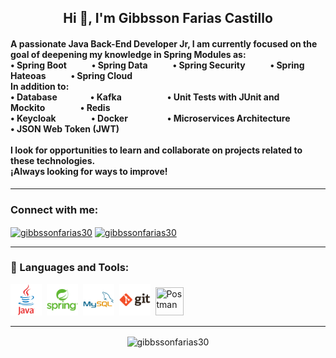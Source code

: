 <div id="header" align="center">
    <h2 align="center">Hi 👋, I'm Gibbsson Farias Castillo</h2>
    <h4 align="left">
    A passionate Java Back-End Developer Jr, I am currently focused on the goal of deepening my knowledge in Spring Modules as:<br>
     • Spring Boot&nbsp;&nbsp;&nbsp;&nbsp;&nbsp;&nbsp;&nbsp;&nbsp;&nbsp;&nbsp;&nbsp;  
     • Spring Data&nbsp;&nbsp;&nbsp;&nbsp;&nbsp;&nbsp;&nbsp;&nbsp;&nbsp;&nbsp;&nbsp;        
     • Spring Security&nbsp;&nbsp;&nbsp;&nbsp;&nbsp;&nbsp;&nbsp;&nbsp;&nbsp;&nbsp;&nbsp; 
     • Spring Hateoas&nbsp;&nbsp;&nbsp;&nbsp;&nbsp;&nbsp;&nbsp;&nbsp;&nbsp;&nbsp;&nbsp;
     • Spring Cloud<br>
    In addition to:<br>
     • Database&nbsp;&nbsp;&nbsp;&nbsp;&nbsp;&nbsp;&nbsp;&nbsp;&nbsp;&nbsp;&nbsp;&nbsp;&nbsp;&nbsp;&nbsp;
     • Kafka&nbsp;&nbsp;&nbsp;&nbsp;&nbsp;&nbsp;&nbsp;&nbsp;&nbsp;&nbsp;&nbsp;&nbsp;&nbsp;&nbsp;&nbsp;&nbsp;&nbsp;&nbsp;&nbsp;&nbsp;&nbsp;
     • Unit Tests with JUnit and Mockito&nbsp;&nbsp;&nbsp;&nbsp;&nbsp;&nbsp;&nbsp;&nbsp;&nbsp;&nbsp;&nbsp;&nbsp;&nbsp;&nbsp;&nbsp;&nbsp;
     • Redis<br>
     • Keycloak&nbsp;&nbsp;&nbsp;&nbsp;&nbsp;&nbsp;&nbsp;&nbsp;&nbsp;&nbsp;&nbsp;&nbsp;&nbsp;&nbsp;&nbsp;&nbsp;
     • Docker &nbsp;&nbsp;&nbsp;&nbsp;&nbsp;&nbsp;&nbsp;&nbsp;&nbsp;&nbsp;&nbsp;&nbsp;&nbsp;&nbsp;&nbsp;&nbsp;&nbsp;
     • Microservices Architecture&nbsp;&nbsp;&nbsp;&nbsp;&nbsp;&nbsp;&nbsp;&nbsp;&nbsp;&nbsp;&nbsp;&nbsp;&nbsp;&nbsp;&nbsp;
     • JSON Web Token (JWT)<br><br>
    I look for opportunities to learn and collaborate on projects related to these technologies.<br>
    ¡Always looking for ways to improve! 
    </h4>
</div>

---
<h3 align="left">Connect with me:</h3>
<p align="left">
<a href="https://www.linkedin.com/in/gibbsson-jahncloy-augusto-farias-castillo/" target="blank"><img align="center" src="https://raw.githubusercontent.com/rahuldkjain/github-profile-readme-generator/master/src/images/icons/Social/linked-in-alt.svg" alt="gibbssonfarias30" height="30" width="40" /></a>
<a href="https://www.instagram.com/gibbssonfarias30/" target="blank"><img align="center" src="https://raw.githubusercontent.com/rahuldkjain/github-profile-readme-generator/master/src/images/icons/Social/instagram.svg" alt="gibbssonfarias30" height="30" width="40" /></a>
</p>

---
<div align="left">
    <h3>🔨 Languages and Tools:</h3>
    <div>
        <img src="https://github.com/devicons/devicon/blob/master/icons/java/java-original-wordmark.svg" title="Java" **alt="Java" width="50" height="50"/>&nbsp;
        <img src="https://github.com/devicons/devicon/blob/master/icons/spring/spring-original-wordmark.svg" title="Spring" **alt="Spring" width="50" height="50"/>&nbsp;
        <img src="https://github.com/devicons/devicon/blob/master/icons/mysql/mysql-original-wordmark.svg" title="MySQL"  alt="MySQL" width="50" height="50"/>&nbsp;
        <img src="https://github.com/devicons/devicon/blob/master/icons/git/git-original-wordmark.svg" title="Git" **alt="Git" width="50" height="50"/>&nbsp;
        <img src="https://www.vectorlogo.zone/logos/getpostman/getpostman-icon.svg" title="Postman" **alt="Postman" width="45" height="45"/>&nbsp;
      </div>
</div>

---
<center><p><img align="center" src="https://github-readme-stats.vercel.app/api/top-langs?username=gibbssonfarias30&show_icons=true&locale=en&layout=compact" alt="gibbssonfarias30" /></p></center>


